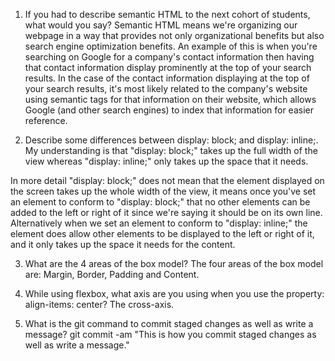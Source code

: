 1. If you had to describe semantic HTML to the next cohort of students, what would you say?
Semantic HTML means we're organizing our webpage in a way that provides not only organizational benefits but also search engine optimization benefits. An example of this is when you're searching on Google for a company's contact information then having that contact information display prominently at the top of your search results. In the case of the contact information displaying at the top of your search results, it's most likely related to the company's website using semantic tags for that information on their website, which allows Google (and other search engines) to index that information for easier reference.

2. Describe some differences between display: block; and display: inline;.
My understanding is that "display: block;" takes up the full width of the view whereas "display: inline;" only takes up the space that it needs. 

In more detail "display: block;" does not mean that the element displayed on the screen takes up the whole width of the view, it means once you've set an element to conform to "display: block;"  that no other elements can be added to the left or right of it since we're saying it should be on its own line. Alternatively when we set an element to conform to "display: inline;" the element does allow other elements to be displayed to the left or right of it, and it only takes up the space it needs for the content.

3. What are the 4 areas of the box model?
The four areas of the box model are: Margin, Border, Padding and Content.

4. While using flexbox, what axis are you using when you use the property: align-items: center?
The cross-axis.

5. What is the git command to commit staged changes as well as write a message?
git commit -am "This is how you commit staged changes as well as write a message."